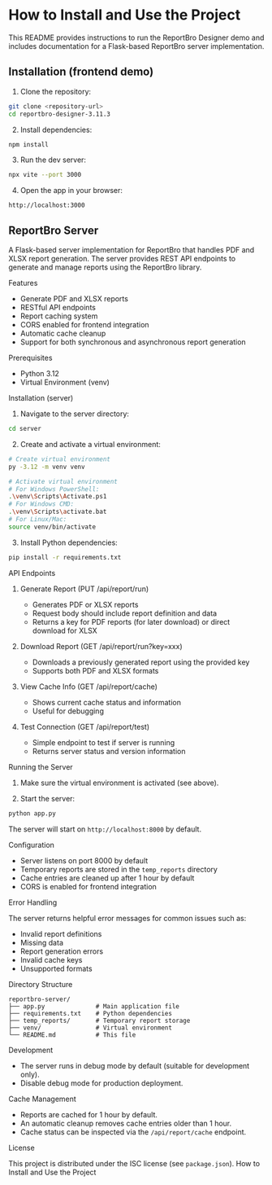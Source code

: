 # How to Install and Use the Project

This README provides instructions to run the ReportBro Designer demo and includes documentation for a Flask-based ReportBro server implementation.

## Installation (frontend demo)

1. Clone the repository:

```bash
git clone <repository-url>
cd reportbro-designer-3.11.3
```

2. Install dependencies:

```bash
npm install
```

3. Run the dev server:

```bash
npx vite --port 3000
```

4. Open the app in your browser:

```
http://localhost:3000
```

## ReportBro Server

A Flask-based server implementation for ReportBro that handles PDF and XLSX report generation. The server provides REST API endpoints to generate and manage reports using the ReportBro library.

Features

- Generate PDF and XLSX reports
- RESTful API endpoints
- Report caching system
- CORS enabled for frontend integration
- Automatic cache cleanup
- Support for both synchronous and asynchronous report generation

Prerequisites

- Python 3.12
- Virtual Environment (venv)

Installation (server)

1. Navigate to the server directory:

```bash
cd server
```

2. Create and activate a virtual environment:

```bash
# Create virtual environment
py -3.12 -m venv venv

# Activate virtual environment
# For Windows PowerShell:
.\venv\Scripts\Activate.ps1
# For Windows CMD:
.\venv\Scripts\activate.bat
# For Linux/Mac:
source venv/bin/activate
```

3. Install Python dependencies:

```bash
pip install -r requirements.txt
```

API Endpoints

1. Generate Report (PUT /api/report/run)

   - Generates PDF or XLSX reports
   - Request body should include report definition and data
   - Returns a key for PDF reports (for later download) or direct download for XLSX

2. Download Report (GET /api/report/run?key=xxx)

   - Downloads a previously generated report using the provided key
   - Supports both PDF and XLSX formats

3. View Cache Info (GET /api/report/cache)

   - Shows current cache status and information
   - Useful for debugging

4. Test Connection (GET /api/report/test)

   - Simple endpoint to test if server is running
   - Returns server status and version information

Running the Server

1. Make sure the virtual environment is activated (see above).

2. Start the server:

```bash
python app.py
```

The server will start on `http://localhost:8000` by default.

Configuration

- Server listens on port 8000 by default
- Temporary reports are stored in the `temp_reports` directory
- Cache entries are cleaned up after 1 hour by default
- CORS is enabled for frontend integration

Error Handling

The server returns helpful error messages for common issues such as:

- Invalid report definitions
- Missing data
- Report generation errors
- Invalid cache keys
- Unsupported formats

Directory Structure

```
reportbro-server/
├── app.py              # Main application file
├── requirements.txt    # Python dependencies
├── temp_reports/       # Temporary report storage
├── venv/               # Virtual environment
└── README.md           # This file
```

Development

- The server runs in debug mode by default (suitable for development only).
- Disable debug mode for production deployment.

Cache Management

- Reports are cached for 1 hour by default.
- An automatic cleanup removes cache entries older than 1 hour.
- Cache status can be inspected via the `/api/report/cache` endpoint.

License

This project is distributed under the ISC license (see `package.json`).
How to Install and Use the Project
